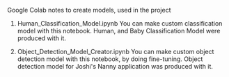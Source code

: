 Google Colab notes to create models, used in the project

1. Human_Classification_Model.ipynb
   You can make custom classification model with this notebook. Human, and Baby Classification Model were produced with it.

2. Object_Detection_Model_Creator.ipynb
   You can make custom object detection model with this notebook, by doing fine-tuning. Object detection model for Joshi's Nanny application was produced with it.
